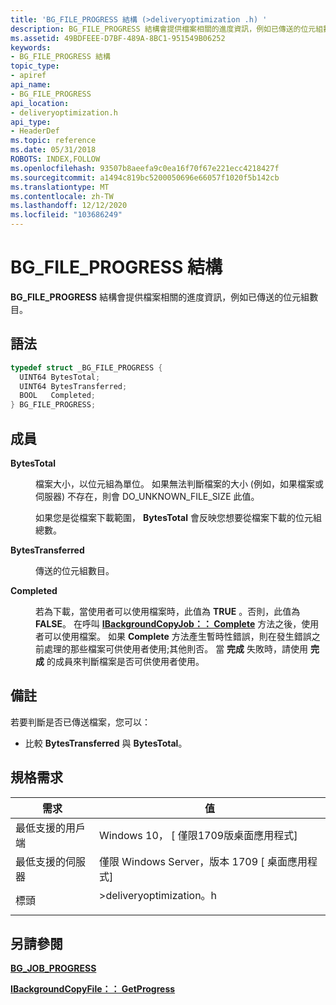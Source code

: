```yaml
---
title: 'BG_FILE_PROGRESS 結構 (>deliveryoptimization .h) '
description: BG_FILE_PROGRESS 結構會提供檔案相關的進度資訊，例如已傳送的位元組數目。
ms.assetid: 49BDFEEE-D7BF-489A-8BC1-951549B06252
keywords:
- BG_FILE_PROGRESS 結構
topic_type:
- apiref
api_name:
- BG_FILE_PROGRESS
api_location:
- deliveryoptimization.h
api_type:
- HeaderDef
ms.topic: reference
ms.date: 05/31/2018
ROBOTS: INDEX,FOLLOW
ms.openlocfilehash: 93507b8aeefa9c0ea16f70f67e221ecc4218427f
ms.sourcegitcommit: a1494c819bc5200050696e66057f1020f5b142cb
ms.translationtype: MT
ms.contentlocale: zh-TW
ms.lasthandoff: 12/12/2020
ms.locfileid: "103686249"
---
```

# <a name="bg_file_progress-structure"></a>BG_FILE_PROGRESS 結構

**BG_FILE_PROGRESS** 結構會提供檔案相關的進度資訊，例如已傳送的位元組數目。

## <a name="syntax"></a>語法


```C++
typedef struct _BG_FILE_PROGRESS {
  UINT64 BytesTotal;
  UINT64 BytesTransferred;
  BOOL   Completed;
} BG_FILE_PROGRESS;
```



## <a name="members"></a>成員

<dl> <dt>

**BytesTotal**
</dt> <dd>

檔案大小，以位元組為單位。 如果無法判斷檔案的大小 (例如，如果檔案或伺服器) 不存在，則會 DO_UNKNOWN_FILE_SIZE 此值。

如果您是從檔案下載範圍， **BytesTotal** 會反映您想要從檔案下載的位元組總數。

</dd> <dt>

**BytesTransferred**
</dt> <dd>

傳送的位元組數目。

</dd> <dt>

**Completed**
</dt> <dd>

若為下載，當使用者可以使用檔案時，此值為 **TRUE** 。否則，此值為 **FALSE**。 在呼叫 [**IBackgroundCopyJob：： Complete**](ibackgroundcopyjob-complete.md) 方法之後，使用者可以使用檔案。 如果 **Complete** 方法產生暫時性錯誤，則在發生錯誤之前處理的那些檔案可供使用者使用;其他則否。 當 **完成** 失敗時，請使用 **完成** 的成員來判斷檔案是否可供使用者使用。

</dd> </dl>

## <a name="remarks"></a>備註

若要判斷是否已傳送檔案，您可以：

-   比較 **BytesTransferred** 與 **BytesTotal**。

## <a name="requirements"></a>規格需求



| 需求 | 值 |
|-------------------------------------|---------------------------------------------------------------------------------------------------|
| 最低支援的用戶端<br/> | Windows 10， \[ 僅限1709版桌面應用程式\]<br/>                                         |
| 最低支援的伺服器<br/> | 僅限 Windows Server，版本 1709 \[ 桌面應用程式\]<br/>                                     |
| 標頭<br/>                   | <dl> <dt>>deliveryoptimization。h</dt> </dl> |



## <a name="see-also"></a>另請參閱

<dl> <dt>

[**BG_JOB_PROGRESS**](bg-job-progress.md)
</dt> <dt>

[**IBackgroundCopyFile：： GetProgress**](ibackgroundcopyfile-getprogress-method.md)
</dt> </dl>

 

 





